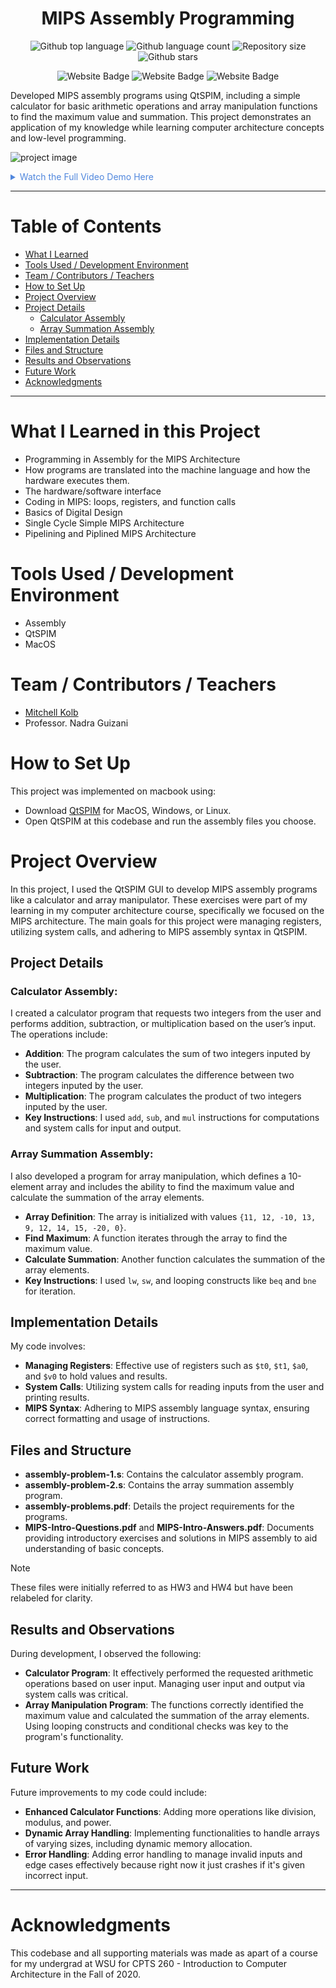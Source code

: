 


<h1 align="center">MIPS Assembly Programming</h1>

<p align="center">
  <img alt="Github top language" src="https://img.shields.io/github/languages/top/mitchellkolb/mips-assembly-programming?color=007AAC">

  <img alt="Github language count" src="https://img.shields.io/github/languages/count/mitchellkolb/mips-assembly-programming?color=007AAC">

  <img alt="Repository size" src="https://img.shields.io/github/repo-size/mitchellkolb/mips-assembly-programming?color=007AAC">

  <img alt="Github stars" src="https://img.shields.io/github/stars/mitchellkolb/mips-assembly-programming?color=007AAC" />
</p>

<p align="center">
<img
    src="https://img.shields.io/badge/Assembly-007AAC?style=for-the-badge&logo=assemblyscript&logoColor=white"
    alt="Website Badge" />
<img
    src="https://img.shields.io/badge/QtSPIM-1E1A5C?style=for-the-badge&logo=qt&logoColor=white"
    alt="Website Badge" />
<img
    src="https://img.shields.io/badge/MacOS-000000?style=for-the-badge&logo=apple&logoColor=white"
    alt="Website Badge" />
</p>

Developed MIPS assembly programs using QtSPIM, including a simple calculator for basic arithmetic operations and array manipulation functions to find the maximum value and summation. This project demonstrates an application of my knowledge while learning computer architecture concepts and low-level programming.

![project image](resources/assembly-gif.gif)

<details>
<summary style="color:#5087dd">Watch the Full Video Demo Here</summary>

[![Full Video Demo Here](https://img.youtube.com/vi/VidKEY/0.jpg)](https://www.youtube.com/watch?v=VidKEY)

</details>

---


# Table of Contents
- [What I Learned](#what-i-learned-in-this-project)
- [Tools Used / Development Environment](#tools-used--development-environment)
- [Team / Contributors / Teachers](#team--contributors--teachers)
- [How to Set Up](#how-to-set-up)
- [Project Overview](#project-overview)
- [Project Details](#project-details)
  - [Calculator Assembly](#calculator-assembly)
  - [Array Summation Assembly](#array-summation-assembly)
- [Implementation Details](#implementation-details)
- [Files and Structure](#files-and-structure)
- [Results and Observations](#results-and-observations)
- [Future Work](#future-work)
- [Acknowledgments](#acknowledgments)

---

# What I Learned in this Project
- Programming in Assembly for the MIPS Architecture
- How programs are translated into the machine language and how the hardware executes them.
- The hardware/software interface
- Coding in MIPS: loops, registers, and function calls
- Basics of Digital Design
- Single Cycle Simple MIPS Architecture
- Pipelining and Piplined MIPS Architecture



# Tools Used / Development Environment
- Assembly
- QtSPIM
- MacOS





# Team / Contributors / Teachers
- [Mitchell Kolb](https://github.com/mitchellkolb)
- Professor. Nadra Guizani





# How to Set Up
This project was implemented on macbook using:
- Download [QtSPIM](https://spimsimulator.sourceforge.net/) for MacOS, Windows, or Linux.
- Open QtSPIM at this codebase and run the assembly files you choose.


# Project Overview
In this project, I used the QtSPIM GUI to develop MIPS assembly programs like a calculator and array manipulator. These exercises were part of my learning in my computer architecture course, specifically we focused on the MIPS architecture. The main goals for this project were managing registers, utilizing system calls, and adhering to MIPS assembly syntax in QtSPIM.

## Project Details

### Calculator Assembly:
I created a calculator program that requests two integers from the user and performs addition, subtraction, or multiplication based on the user’s input. The operations include:
- **Addition**: The program calculates the sum of two integers inputed by the user.
- **Subtraction**: The program calculates the difference between two integers inputed by the user.
- **Multiplication**: The program calculates the product of two integers inputed by the user.
- **Key Instructions**: I used `add`, `sub`, and `mul` instructions for computations and system calls for input and output.

### Array Summation Assembly:
I also developed a program for array manipulation, which defines a 10-element array and includes the ability to find the maximum value and calculate the summation of the array elements.
- **Array Definition**: The array is initialized with values `{11, 12, -10, 13, 9, 12, 14, 15, -20, 0}`.
- **Find Maximum**: A function iterates through the array to find the maximum value.
- **Calculate Summation**: Another function calculates the summation of the array elements.
- **Key Instructions**: I used `lw`, `sw`, and looping constructs like `beq` and `bne` for iteration.

## Implementation Details
My code involves:
- **Managing Registers**: Effective use of registers such as `$t0`, `$t1`, `$a0`, and `$v0` to hold values and results.
- **System Calls**: Utilizing system calls for reading inputs from the user and printing results.
- **MIPS Syntax**: Adhering to MIPS assembly language syntax, ensuring correct formatting and usage of instructions.

## Files and Structure
- **assembly-problem-1.s**: Contains the calculator assembly program.
- **assembly-problem-2.s**: Contains the array summation assembly program.
- **assembly-problems.pdf**: Details the project requirements for the programs.
- **MIPS-Intro-Questions.pdf** and **MIPS-Intro-Answers.pdf**: Documents providing introductory exercises and solutions in MIPS assembly to aid understanding of basic concepts.

> [!NOTE]
> These files were initially referred to as HW3 and HW4 but have been relabeled for clarity.

## Results and Observations
During development, I observed the following:
- **Calculator Program**: It effectively performed the requested arithmetic operations based on user input. Managing user input and output via system calls was critical.
- **Array Manipulation Program**: The functions correctly identified the maximum value and calculated the summation of the array elements. Using looping constructs and conditional checks was key to the program's functionality.

## Future Work
Future improvements to my code could include:
- **Enhanced Calculator Functions**: Adding more operations like division, modulus, and power.
- **Dynamic Array Handling**: Implementing functionalities to handle arrays of varying sizes, including dynamic memory allocation.
- **Error Handling**: Adding error handling to manage invalid inputs and edge cases effectively because right now it just crashes if it's given incorrect input.



--- 
# Acknowledgments
This codebase and all supporting materials was made as apart of a course for my undergrad at WSU for CPTS 260 - Introduction to Computer Architecture in the Fall of 2020.
